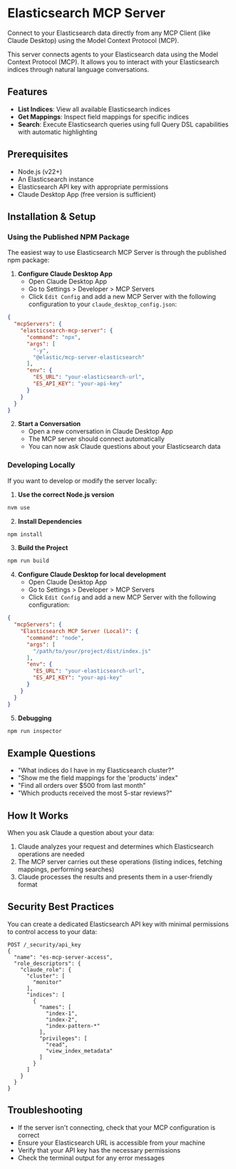 # Elasticsearch MCP Server

Connect to your Elasticsearch data directly from any MCP Client (like Claude Desktop) using the Model Context Protocol (MCP).

This server connects agents to your Elasticsearch data using the Model Context Protocol (MCP). It allows you to interact with your Elasticsearch indices through natural language conversations.

## Features

* **List Indices**: View all available Elasticsearch indices
* **Get Mappings**: Inspect field mappings for specific indices
* **Search**: Execute Elasticsearch queries using full Query DSL capabilities with automatic highlighting

## Prerequisites

* Node.js (v22+)
* An Elasticsearch instance
* Elasticsearch API key with appropriate permissions
* Claude Desktop App (free version is sufficient)

## Installation & Setup

### Using the Published NPM Package

The easiest way to use Elasticsearch MCP Server is through the published npm package:

1. **Configure Claude Desktop App**
   - Open Claude Desktop App
   - Go to Settings > Developer > MCP Servers
   - Click `Edit Config` and add a new MCP Server with the following configuration to your `claude_desktop_config.json`:

```json
{
  "mcpServers": {
    "elasticsearch-mcp-server": {
      "command": "npx",
      "args": [
        "-y",
        "@elastic/mcp-server-elasticsearch"
      ],
      "env": {
        "ES_URL": "your-elasticsearch-url",
        "ES_API_KEY": "your-api-key"
      }
    }
  }
}
```

2. **Start a Conversation**
   - Open a new conversation in Claude Desktop App
   - The MCP server should connect automatically
   - You can now ask Claude questions about your Elasticsearch data

### Developing Locally

If you want to develop or modify the server locally:

1. **Use the correct Node.js version**
```bash
nvm use
```

2. **Install Dependencies**
```bash
npm install
```

3. **Build the Project**
```bash
npm run build
```

4. **Configure Claude Desktop for local development**
   - Open Claude Desktop App
   - Go to Settings > Developer > MCP Servers
   - Click `Edit Config` and add a new MCP Server with the following configuration:

```json
{
  "mcpServers": {
    "Elasticsearch MCP Server (Local)": {
      "command": "node",
      "args": [
        "/path/to/your/project/dist/index.js"
      ],
      "env": {
        "ES_URL": "your-elasticsearch-url",
        "ES_API_KEY": "your-api-key"
      }
    }
  }
}
```

5. **Debugging**
```bash
npm run inspector
```

## Example Questions

* "What indices do I have in my Elasticsearch cluster?"
* "Show me the field mappings for the 'products' index"
* "Find all orders over $500 from last month"
* "Which products received the most 5-star reviews?"

## How It Works

When you ask Claude a question about your data:
1. Claude analyzes your request and determines which Elasticsearch operations are needed
2. The MCP server carries out these operations (listing indices, fetching mappings, performing searches)
3. Claude processes the results and presents them in a user-friendly format

## Security Best Practices

You can create a dedicated Elasticsearch API key with minimal permissions to control access to your data:

```
POST /_security/api_key
{
  "name": "es-mcp-server-access",
  "role_descriptors": {
    "claude_role": {
      "cluster": [
        "monitor"
      ],
      "indices": [
        {
          "names": [
            "index-1",
            "index-2",
            "index-pattern-*"
          ],
          "privileges": [
            "read",
            "view_index_metadata"
          ]
        }
      ]
    }
  }
}
```

## Troubleshooting

* If the server isn't connecting, check that your MCP configuration is correct
* Ensure your Elasticsearch URL is accessible from your machine
* Verify that your API key has the necessary permissions
* Check the terminal output for any error messages
